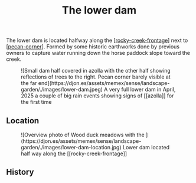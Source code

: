 ﻿---
backlinks:
- title: Wood duck meadows
  url: /sense/landscape-garden/wood-duck-meadows.html
- title: Asparagus africanus (Climbing asparagus fern)
  url: /sense/landscape-garden/plants/asparagus-africanus.html
- title: Azola
  url: /sense/landscape-garden/plants/azolla.html
- title: Corymbia Torelliana (Cadaghi)"
  url: /sense/landscape-garden/plants/corymbia-torelliana.html
- title: Loquat on the lower dam
  url: /sense/landscape-garden/individual-plants/loquat-lower-dam.html
- title: Individual plants
  url: /sense/landscape-garden/individual-plants/individual-plants.html
tags: gardens, landscape
title: The lower dam
type: zone
---
The lower dam is located halfway along the [[rocky-creek-frontage]] next to [[pecan-corner]]. Formed by some historic earthworks done by previous owners to capture water running down the horse paddock slope toward the creek.

<figure markdown>
![Small dam half covered in azolla with the other half showing reflections of trees to the right. Pecan corner barely visible at the far end](https://djon.es/assets/memex/sense/landscape-garden/./images/lower-dam.jpeg)
<caption>A very full lower dam in April, 2025 a couple of big rain events showing signs of [[azolla]] for the first time</caption>
</figure>

## Location

<figure markdown>
![Overview photo of Wood duck meadows with the ](https://djon.es/assets/memex/sense/landscape-garden/./images/lower-dam-location.jpg)
<caption>Lower dam located half way along the [[rocky-creek-frontage]]</caption>
</figure>

## History


[//begin]: # "Autogenerated link references for markdown compatibility"
[rocky-creek-frontage]: rocky-creek-frontage "Rocky Creek Frontage"
[pecan-corner]: pecan-corner "Pecan corner"
[//end]: # "Autogenerated link references"